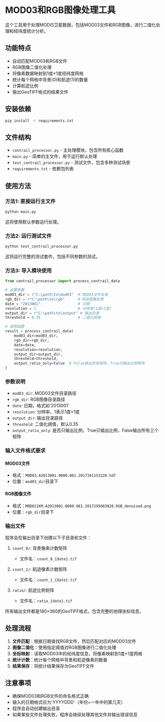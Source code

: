 # MOD03和RGB图像处理工具

这个工具用于处理MODIS卫星数据，包括MOD03文件和RGB图像，进行二值化处理和经纬度统计分析。

## 功能特点

- 自动匹配MOD03和RGB文件
- RGB图像二值化处理
- 将像素数据映射到1度×1度经纬度网格
- 统计每个网格中背景(0)和航迹(1)的数量
- 计算航迹比例
- 输出GeoTIFF格式的结果文件

## 安装依赖

```bash
pip install -r requirements.txt
```

## 文件结构

- `contrail_processor.py` - 主处理模块，包含所有核心函数
- `main.py` - 简单的主文件，用于运行默认处理
- `test_contrail_processor.py` - 测试文件，包含多种测试场景
- `requirements.txt` - 依赖包列表

## 使用方法

### 方法1: 直接运行主文件
```bash
python main.py
```
这将使用默认参数运行处理。

### 方法2: 运行测试文件
```bash
python test_contrail_processor.py
```
这将运行完整的测试套件，包括不同参数的测试。

### 方法3: 导入模块使用

```python
from contrail_processor import process_contrail_data

# 设置参数
mod03_dir = r"C:\path\to\mod03"  # MOD03文件目录
rgb_dir = r"C:\path\to\rgb"      # RGB图像目录
date = "2013001"                 # 日期
resolution = 1                   # 分辨率(1度×1度)
output_dir = r"C:\path\to\output" # 输出目录
threshold = 0.35                 # 二值化阈值

# 调用函数
result = process_contrail_data(
    mod03_dir=mod03_dir,
    rgb_dir=rgb_dir,
    date=date,
    resolution=resolution,
    output_dir=output_dir,
    threshold=threshold,
    output_ratio_only=False  # False输出所有矩阵，True只输出比例矩阵
)
```

### 参数说明

- `mod03_dir`: MOD03文件目录路径
- `rgb_dir`: RGB图像目录路径  
- `date`: 日期，格式如'2013001'
- `resolution`: 分辨率，1表示1度×1度
- `output_dir`: 输出目录路径
- `threshold`: 二值化阈值，默认0.35
- `output_ratio_only`: 是否只输出比例，True只输出比例，False输出所有三个矩阵

### 输入文件格式要求

#### MOD03文件
- 格式：`MOD03.A2013001.0000.061.2017341153220.hdf`
- 位置：`mod03_dir`目录下

#### RGB图像文件
- 格式：`MOD021KM.A2013001.0000.061.2017295083828_RGB_denoised.png`
- 位置：`rgb_dir`目录下

### 输出文件

程序会在输出目录下创建以下子目录和文件：

1. `count_0/`: 背景像素计数矩阵
   - 文件名：`count_0_{date}.tif`
   
2. `count_1/`: 航迹像素计数矩阵
   - 文件名：`count_1_{date}.tif`
   
3. `ratio/`: 航迹比例矩阵
   - 文件名：`ratio_{date}.tif`

所有输出文件都是180×360的GeoTIFF格式，包含完整的地理坐标信息。

## 处理流程

1. **文件匹配**：根据日期查找RGB文件，然后匹配对应的MOD03文件
2. **图像二值化**：使用指定阈值对RGB图像进行二值化处理
3. **坐标映射**：读取MOD03中的经纬度信息，将像素映射到1度×1度网格
4. **统计计数**：统计每个网格中背景和航迹像素的数量
5. **结果保存**：将统计结果保存为GeoTIFF文件

## 注意事项

- 确保MOD03和RGB文件的命名格式正确
- 输入的日期格式应为'YYYYDDD'（年份+一年中的第几天）
- 程序会自动创建输出目录
- 如果某些文件处理失败，程序会继续处理其他文件并输出错误信息
